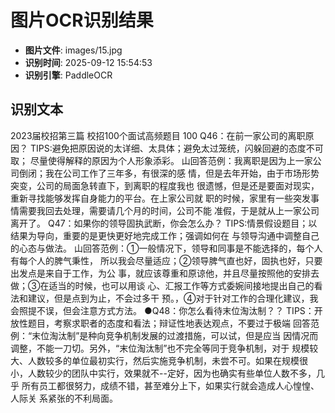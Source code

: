 # 图片OCR识别结果

- **图片文件**: images/15.jpg
- **识别时间**: 2025-09-12 15:54:53
- **识别引擎**: PaddleOCR

## 识别文本

2023届校招第三篇
校招100个面试高频题目
100
Q46：在前一家公司的离职原因？
TIPS:避免把原因说的太详细、太具体；避免太过笼统，闪躲回避的态度不可取；
尽量使得解释的原因为个人形象添彩。
山回答范例：我离职是因为上一家公司倒闭；我在公司工作了三年多，有很深的感
情，但是去年开始，由于市场形势突变，公司的局面急转直下，到离职的程度我也
很遗憾，但是还是要面对现实，重新寻找能够发挥自身能力的平台。在上家公司就
职的时候，家里有一些突发事情需要我回去处理，需要请几个月的时间，公司不能
准假，于是就从上一家公司离开了。
Q47：如果你的领导固执武断，你会怎么办？
TIPS:情景假设题目；以结果为导向，重要的是更快更好地完成工作；强调如何在
与领导沟通中调整自己的心态与做法。
山回答范例：①一般情况下，领导和同事是不能选择的，每个人有每个人的脾气秉性，
所以我会尽量适应；②领导脾气直也好，固执也好，只要出发点是来自于工作，为公
事，就应该尊重和原谅他，并且尽量按照他的安排去做；③在适当的时候，也可以用谈
心、汇报工作等方式委婉间接地提出自己的看法和建议，但是点到为止，不会过多干
预。，④对于针对工作的合理化建议，我会照提不误，但会注意方式方法。
●Q48：你怎么看待末位淘汰制？？
TIPS：开放性题目，考察求职者的态度和看法；辩证性地表达观点，不要过于极端
回答范例：“末位淘汰制”是种向竞争机制发展的过渡措施，可以试，但是应当
因情况而调整，不能一刀切。另外，“末位淘汰制”也不完全等同于竞争机制，对于
规模较大、人数较多的单位最初实行，然后实施竞争机制，未尝不可。如果在规模很
小，人数较少的团队中实行，效果就不--定好，因为也确实有些单位人数不多，几乎
所有员工都很努力，成绩不错，甚至难分上下，如果实行就会造成人心惶惶、人际关
系紧张的不利局面。
